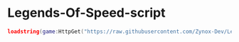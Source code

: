 # Legends-Of-Speed-script

```lua
loadstring(game:HttpGet("https://raw.githubusercontent.com/Zynox-Dev/Legends-Of-Speed-script/refs/heads/main/Script.lua"))()

